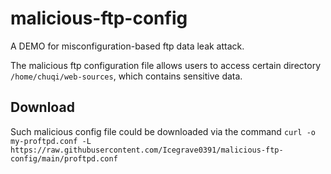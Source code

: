 # malicious-ftp-config

A DEMO for misconfiguration-based ftp data leak attack.

The malicious ftp configuration file allows users to access certain directory `/home/chuqi/web-sources`, which contains sensitive data.

## Download

Such malicious config file could be downloaded via the command `curl -o my-proftpd.conf -L https://raw.githubusercontent.com/Icegrave0391/malicious-ftp-config/main/proftpd.conf`
